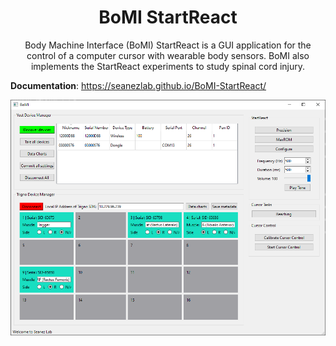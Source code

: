 <h1 align="center">BoMI StartReact</h1>
<p align="center">
Body Machine Interface (BoMI) StartReact is a GUI application for the control of a computer cursor with wearable body sensors. BoMI also implements the StartReact experiments to study spinal cord injury. 
</p>

**Documentation**: <a target="_blank" href="https://seanezlab.github.io/BoMI-StartReact/">https://seanezlab.github.io/BoMI-StartReact/</a>

![](./docs/img/bomi-trigno-connected.png)
